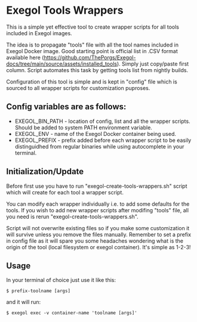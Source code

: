 # Exegol Tools Wrappers
This is a simple yet effective tool to create wrapper scripts for all tools included in Exegol images. 

The idea is to propagate "tools" file with all the tool names included in Exegol Docker image. Good starting point is official list in .CSV format available here (https://github.com/ThePorgs/Exegol-docs/tree/main/source/assets/installed_tools). Simply just copy/paste first column. Script automates this task by getting tools list from nightly builds.

Configuration of this tool is simple and is kept in "config" file which is sourced to all wrapper scripts for customization puproses.
## Config variables are as follows:
- EXEGOL_BIN_PATH - location of config, list and all the wrapper scripts. Should be added to system PATH environment variable.
- EXEGOL_ENV - name of the Exegol Docker container being used.
- EXEGOL_PREFIX - prefix added before each wrapper script to be easily distinguidhed from regular binaries while using autocomplete in your terminal.

## Initialization/Update
Before first use you have to run "exegol-create-tools-wrappers.sh" script which will create for each tool a wrapper script.

You can modify each wrapper individually i.e. to add some defaults for the tools.
If you wish to add new wrapper scripts after modifing "tools" file, all you need is rerun "exegol-create-tools-wrappers.sh".

Script will not overwrite existing files so if you make some customization it will survive unless you remove the files manually.
Remember to set a prefix in config file as it will spare you some headaches wondering what is the origin of the tool (local filesystem or exegol container).
It's simple as 1-2-3!

## Usage
In your terminal of choice just use it like this:

```
$ prefix-toolname [args]
```

and it will run:

```
$ exegol exec -v container-name 'toolname [args]'
```